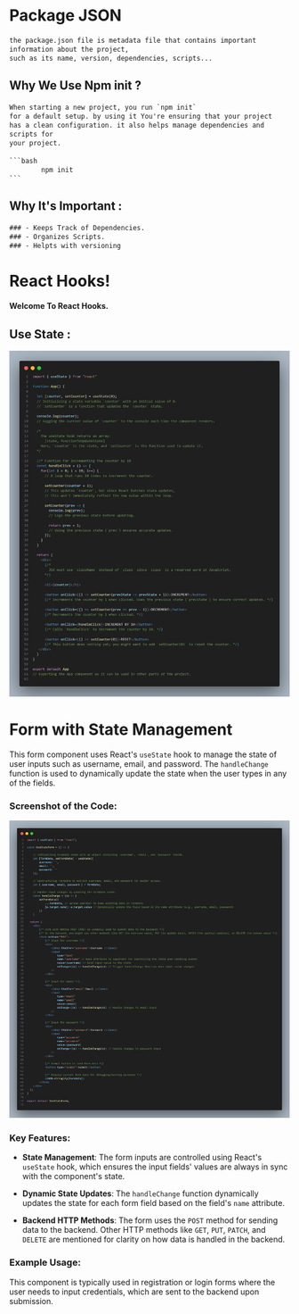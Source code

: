 
# Package JSON

    the package.json file is metadata file that contains important information about the project,
    such as its name, version, dependencies, scripts...

## Why We Use Npm init ? 

    When starting a new project, you run `npm init` 
    for a default setup. by using it You're ensuring that your project
    has a clean configuration. it also helps manage dependencies and scripts for
    your project. 

    ```bash 
            npm init 
    ```

## Why It's Important : 

    ### - Keeps Track of Dependencies.
    ### - Organizes Scripts.
    ### - Helpts with versioning

# React Hooks!

#### Welcome To React Hooks.

## Use State : 
![use State Image](./courseScreenshots/useState.png)

# Form with State Management

This form component uses React's `useState` hook to manage the state of user inputs such as username, email, and password. The `handleChange` function is used to dynamically update the state when the user types in any of the fields.

### Screenshot of the Code:

![Form Component Screenshot](./courseScreenshots/useStateObject.png)

### Key Features:
- **State Management**: The form inputs are controlled using React's `useState` hook, which ensures the input fields' values are always in sync with the component's state.

- **Dynamic State Updates**: The `handleChange` function dynamically updates the state for each form field based on the field's `name` attribute.

- **Backend HTTP Methods**: The form uses the `POST` method for sending data to the backend. Other HTTP methods like `GET`, `PUT`, `PATCH`, and `DELETE` are mentioned for clarity on how data is handled in the backend.

### Example Usage:
This component is typically used in registration or login forms where the user needs to input credentials, which are sent to the backend upon submission.




